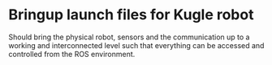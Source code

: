 # Bringup launch files for Kugle robot
Should bring the physical robot, sensors and the communication up to a working and interconnected level such that everything can be accessed and controlled from the ROS environment.
